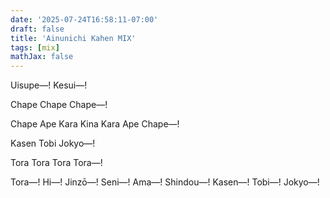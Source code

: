 ```yaml
---
date: '2025-07-24T16:58:11-07:00'
draft: false
title: 'Ainunichi Kahen MIX'
tags: [mix]
mathJax: false
---
```


Uisupe―! Kesui―! 

Chape Chape Chape―! 

Chape Ape Kara Kina Kara Ape Chape―!

Kasen Tobi Jokyo―! 

Tora Tora Tora Tora―! 

Tora―! Hi―! Jinzō―! Seni―! Ama―! Shindou―! Kasen―! Tobi―! Jokyo―!
